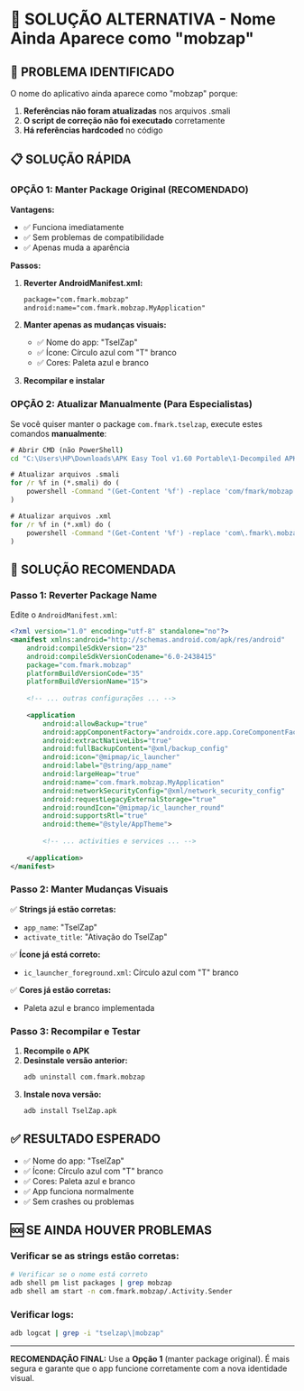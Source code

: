 # 🔧 SOLUÇÃO ALTERNATIVA - Nome Ainda Aparece como "mobzap"

## 🚨 **PROBLEMA IDENTIFICADO**

O nome do aplicativo ainda aparece como "mobzap" porque:
1. **Referências não foram atualizadas** nos arquivos .smali
2. **O script de correção não foi executado** corretamente
3. **Há referências hardcoded** no código

## 📋 **SOLUÇÃO RÁPIDA**

### **OPÇÃO 1: Manter Package Original (RECOMENDADO)**

**Vantagens:**
- ✅ Funciona imediatamente
- ✅ Sem problemas de compatibilidade
- ✅ Apenas muda a aparência

**Passos:**

1. **Reverter AndroidManifest.xml:**
   ```xml
   package="com.fmark.mobzap"
   android:name="com.fmark.mobzap.MyApplication"
   ```

2. **Manter apenas as mudanças visuais:**
   - ✅ Nome do app: "TselZap"
   - ✅ Ícone: Círculo azul com "T" branco
   - ✅ Cores: Paleta azul e branco

3. **Recompilar e instalar**

### **OPÇÃO 2: Atualizar Manualmente (Para Especialistas)**

Se você quiser manter o package `com.fmark.tselzap`, execute estes comandos **manualmente**:

```cmd
# Abrir CMD (não PowerShell)
cd "C:\Users\HP\Downloads\APK Easy Tool v1.60 Portable\1-Decompiled APKs\tselzap2"

# Atualizar arquivos .smali
for /r %f in (*.smali) do (
    powershell -Command "(Get-Content '%f') -replace 'com/fmark/mobzap', 'com/fmark/tselzap' | Set-Content '%f'"
)

# Atualizar arquivos .xml
for /r %f in (*.xml) do (
    powershell -Command "(Get-Content '%f') -replace 'com\.fmark\.mobzap', 'com.fmark.tselzap' | Set-Content '%f'"
)
```

## 🎯 **SOLUÇÃO RECOMENDADA**

### **Passo 1: Reverter Package Name**

Edite o `AndroidManifest.xml`:
```xml
<?xml version="1.0" encoding="utf-8" standalone="no"?>
<manifest xmlns:android="http://schemas.android.com/apk/res/android" 
    android:compileSdkVersion="23" 
    android:compileSdkVersionCodename="6.0-2438415" 
    package="com.fmark.mobzap" 
    platformBuildVersionCode="35" 
    platformBuildVersionName="15">
    
    <!-- ... outras configurações ... -->
    
    <application 
        android:allowBackup="true" 
        android:appComponentFactory="androidx.core.app.CoreComponentFactory" 
        android:extractNativeLibs="true" 
        android:fullBackupContent="@xml/backup_config" 
        android:icon="@mipmap/ic_launcher" 
        android:label="@string/app_name" 
        android:largeHeap="true" 
        android:name="com.fmark.mobzap.MyApplication" 
        android:networkSecurityConfig="@xml/network_security_config" 
        android:requestLegacyExternalStorage="true" 
        android:roundIcon="@mipmap/ic_launcher_round" 
        android:supportsRtl="true" 
        android:theme="@style/AppTheme">
        
        <!-- ... activities e services ... -->
        
    </application>
</manifest>
```

### **Passo 2: Manter Mudanças Visuais**

✅ **Strings já estão corretas:**
- `app_name`: "TselZap"
- `activate_title`: "Ativação do TselZap"

✅ **Ícone já está correto:**
- `ic_launcher_foreground.xml`: Círculo azul com "T" branco

✅ **Cores já estão corretas:**
- Paleta azul e branco implementada

### **Passo 3: Recompilar e Testar**

1. **Recompile o APK**
2. **Desinstale versão anterior:**
   ```bash
   adb uninstall com.fmark.mobzap
   ```
3. **Instale nova versão:**
   ```bash
   adb install TselZap.apk
   ```

## ✅ **RESULTADO ESPERADO**

- ✅ Nome do app: "TselZap"
- ✅ Ícone: Círculo azul com "T" branco
- ✅ Cores: Paleta azul e branco
- ✅ App funciona normalmente
- ✅ Sem crashes ou problemas

## 🆘 **SE AINDA HOUVER PROBLEMAS**

### **Verificar se as strings estão corretas:**
```bash
# Verificar se o nome está correto
adb shell pm list packages | grep mobzap
adb shell am start -n com.fmark.mobzap/.Activity.Sender
```

### **Verificar logs:**
```bash
adb logcat | grep -i "tselzap\|mobzap"
```

---

**RECOMENDAÇÃO FINAL:** Use a **Opção 1** (manter package original). É mais segura e garante que o app funcione corretamente com a nova identidade visual. 